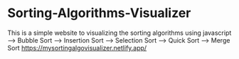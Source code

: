 # Sorting-Algorithms-Visualizer
This is a simple website to visualizing the sorting algorithms using javascript
--> Bubble Sort
--> Insertion Sort
--> Selection Sort
--> Quick Sort
--> Merge Sort
https://mysortingalgovisualizer.netlify.app/
